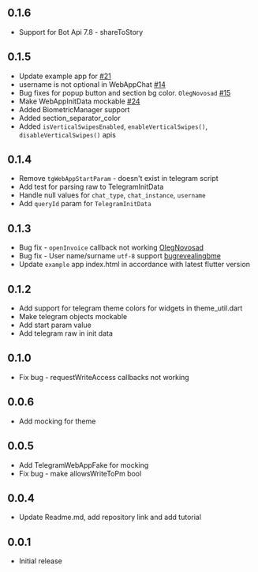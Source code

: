 ## 0.1.6
* Support for Bot Api 7.8 - shareToStory

## 0.1.5
* Update example app for [#21](https://github.com/khamidjon-khamidov/flutter_telegram_web_app/issues/21)
* username is not optional in WebAppChat [#14](https://github.com/khamidjon-khamidov/flutter_telegram_web_app/issues/14)
* Bug fixes for popup button and section bg color. `OlegNovosad` [#15](https://github.com/khamidjon-khamidov/flutter_telegram_web_app/issues/15)
* Make WebAppInitData mockable [#24](https://github.com/khamidjon-khamidov/flutter_telegram_web_app/pull/24)
* Added BiometricManager support
* Added section_separator_color
* Added `isVerticalSwipesEnabled`, `enableVerticalSwipes()`, `disableVerticalSwipes()` apis

## 0.1.4
* Remove `tgWebAppStartParam` - doesn't exist in telegram script
* Add test for parsing raw to TelegramInitData
* Handle null values for `chat_type`, `chat_instance`, `username`
* Add `queryId` param for `TelegramInitData`

## 0.1.3

* Bug fix - `openInvoice` callback not working [OlegNovosad](https://github.com/khamidjon-khamidov/flutter_telegram_web_app/pull/5)
* Bug fix - User name/surname `utf-8` support [bugrevealingbme](https://github.com/khamidjon-khamidov/flutter_telegram_web_app/pull/4)
* Update `example` app index.html in accordance with latest flutter version

## 0.1.2

* Add support for telegram theme colors for widgets in theme_util.dart
* Make telegram objects mockable
* Add start param value
* Add telegram raw in init data

## 0.1.0

* Fix bug - requestWriteAccess callbacks not working

## 0.0.6

* Add mocking for theme

## 0.0.5

* Add TelegramWebAppFake for mocking
* Fix bug - make allowsWriteToPm bool

## 0.0.4

* Update Readme.md, add repository link and add tutorial

## 0.0.1

* Initial release
